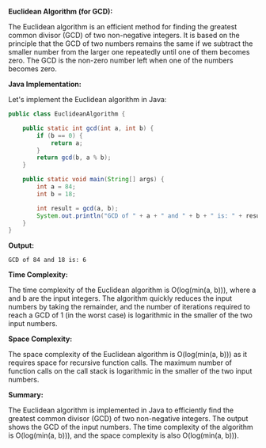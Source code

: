 **Euclidean Algorithm (for GCD):**

The Euclidean algorithm is an efficient method for finding the greatest common divisor (GCD) of two non-negative integers. It is based on the principle that the GCD of two numbers remains the same if we subtract the smaller number from the larger one repeatedly until one of them becomes zero. The GCD is the non-zero number left when one of the numbers becomes zero.

**Java Implementation:**

Let's implement the Euclidean algorithm in Java:

```java
public class EuclideanAlgorithm {

    public static int gcd(int a, int b) {
        if (b == 0) {
            return a;
        }
        return gcd(b, a % b);
    }

    public static void main(String[] args) {
        int a = 84;
        int b = 18;

        int result = gcd(a, b);
        System.out.println("GCD of " + a + " and " + b + " is: " + result);
    }
}
```

**Output:**

```
GCD of 84 and 18 is: 6
```

**Time Complexity:**

The time complexity of the Euclidean algorithm is O(log(min(a, b))), where a and b are the input integers. The algorithm quickly reduces the input numbers by taking the remainder, and the number of iterations required to reach a GCD of 1 (in the worst case) is logarithmic in the smaller of the two input numbers.

**Space Complexity:**

The space complexity of the Euclidean algorithm is O(log(min(a, b))) as it requires space for recursive function calls. The maximum number of function calls on the call stack is logarithmic in the smaller of the two input numbers.

**Summary:**

The Euclidean algorithm is implemented in Java to efficiently find the greatest common divisor (GCD) of two non-negative integers. The output shows the GCD of the input numbers. The time complexity of the algorithm is O(log(min(a, b))), and the space complexity is also O(log(min(a, b))).